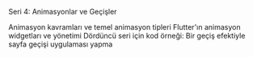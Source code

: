Seri 4: Animasyonlar ve Geçişler

Animasyon kavramları ve temel animasyon tipleri
Flutter'ın animasyon widgetları ve yönetimi
Dördüncü seri için kod örneği: Bir geçiş efektiyle sayfa geçişi uygulaması yapma